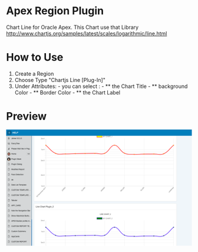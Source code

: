 # Apex Region Plugin
Chart Line for Oracle Apex. This Chart use that Library http://www.chartjs.org/samples/latest/scales/logarithmic/line.html

# How to Use
1. Create a Region
2. Choose Type "Chartjs Line [Plug-In]"
3. Under Attributes: - you can select : - ** the Chart Title
                                        - ** background Color
                                        - ** Border Color
                                        - ** the Chart Label

# Preview

![](https://github.com/allipierre/Chart-Line-for-Oracle-Apex/blob/master/Chart-Line.png)
